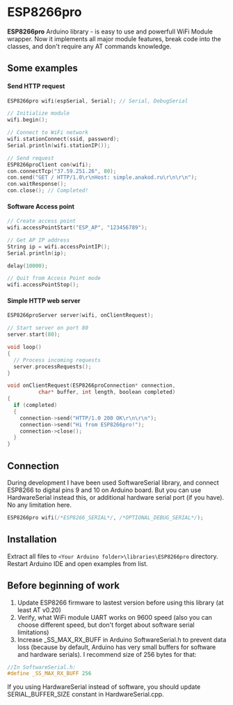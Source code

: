 # ESP8266pro
**ESP8266pro** Arduino library - is easy to use and powerfull WiFi Module wrapper.
Now it implements all major module features, break code into the classes, and don't require any AT commands knowledge.

## Some examples
#### Send HTTP request
```C
ESP8266pro wifi(espSerial, Serial); // Serial, DebugSerial

// Initialize module
wifi.begin();

// Connect to WiFi network
wifi.stationConnect(ssid, password);
Serial.println(wifi.stationIP());

// Send request
ESP8266proClient con(wifi);
con.connectTcp("37.59.251.26", 80);
con.send("GET / HTTP/1.0\r\nHost: simple.anakod.ru\r\n\r\n");
con.waitResponse();
con.close(); // Completed!
```

#### Software Access point
```C
// Create access point
wifi.accessPointStart("ESP_AP", "123456789");

// Get AP IP address
String ip = wifi.accessPointIP();
Serial.println(ip);

delay(10000);

// Quit from Access Point mode
wifi.accessPointStop();
```

#### Simple HTTP web server
```C
ESP8266proServer server(wifi, onClientRequest);

// Start server on port 80
server.start(80);
```

```C
void loop()
{
  // Process incoming requests
  server.processRequests();
}

void onClientRequest(ESP8266proConnection* connection,
          char* buffer, int length, boolean completed)
{
  if (completed)
  {
    connection->send("HTTP/1.0 200 OK\r\n\r\n");
    connection->send("Hi from ESP8266pro!");
    connection->close();
  }
}
```

## Connection
During development I have been used SoftwareSerial library, and connect ESP8266 to digital pins 9 and 10 on Arduino board.
But you can use HardwareSerial instead this, or additional hardware serial port (if you have). No any limitation here.
```C
ESP8266pro wifi(/*ESP8266_SERIAL*/, /*OPTIONAL_DEBUG_SERIAL*/);
```
## Installation
Extract all files to `<Your Arduino folder>\libraries\ESP8266pro` directory. Restart Arduino IDE and open examples from list.

## Before beginning of work

1. Update ESP8266 firmware to lastest version before using this library (at least AT v0.20)
2. Verify, what WiFi module UART works on 9600 speed (also you can choose different speed, but don't forget about software serial limitations)
3. Increase _SS_MAX_RX_BUFF in Arduino SoftwareSerial.h to prevent data loss (because by default, Arduino has very small buffers for software and hardware serials). I recommend size of 256 bytes for that:

```C
//In SoftwareSerial.h:
#define _SS_MAX_RX_BUFF 256
```

If you using HardwareSerial instead of software, you should update SERIAL_BUFFER_SIZE constant in HardwareSerial.cpp.
